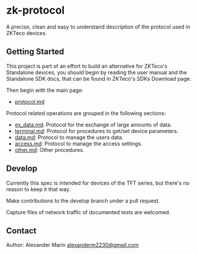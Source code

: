 # zk-protocol #
A precise, clean and easy to understand description of the protocol used in ZKTeco devices.

## Getting Started ##

This project is part of an effort to build an alternative for ZKTeco's Standalone devices, you should begin by reading the user manual and the Standalone SDK docs, that can be found in ZKTeco's SDKs Download page.

Then begin with the main page:

- [protocol.md](./protocol.md)

Protocol related operations are grouped in the following sections:

- [ex_data.md](sections/ex_data.md): Protocol for the exchange of large amounts of data.
- [terminal.md](sections/terminal.md): Protocol for procedures to get/set device parameters.
- [data.md](sections/data.md): Protocol to manage the users data.
- [access.md](sections/access.md): Protocol to manage the access settings.
- [other.md](sections/other.md): Other procedures.

## Develop ##

Currently this spec is intended for devices of the TFT series, but there's no reason to keep it that way.

Make contributions to the develop branch under a pull request.

Capture files of network traffic of documented tests are welcomed.

## Contact ##

Author: Alexander Marin <alexanderm2230@gmail.com>